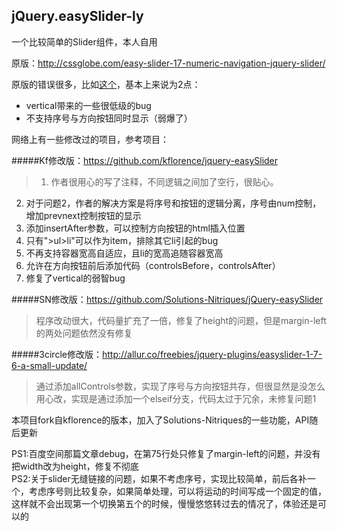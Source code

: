 jQuery.easySlider-ly
------------------------

一个比较简单的Slider组件，本人自用

原版：http://cssglobe.com/easy-slider-17-numeric-navigation-jquery-slider/

原版的错误很多，比如<a href="http://hi.baidu.com/qiuweihui/item/de71e30aad8adc90a2df4352">这个</a>，基本上来说为2点：

- vertical带来的一些很低级的bug
- 不支持序号与方向按钮同时显示（弱爆了）

网络上有一些修改过的项目，参考项目：

#####Kf修改版：https://github.com/kflorence/jquery-easySlider

> 1. 作者很用心的写了注释，不同逻辑之间加了空行，很贴心。
2. 对于问题2，作者的解决方案是将序号和按钮的逻辑分离，序号由num控制，增加prevnext控制按钮的显示
3. 添加insertAfter参数，可以控制方向按钮的html插入位置
4. 只有">ul>li"可以作为item，排除其它li引起的bug
5. 不再支持容器宽高自适应，且li的宽高追随容器宽高
6. 允许在方向按钮前后添加代码（controlsBefore，controlsAfter）
7. 修复了vertical的弱智bug

#####SN修改版：https://github.com/Solutions-Nitriques/jQuery-easySlider

> 程序改动很大，代码量扩充了一倍，修复了height的问题，但是margin-left的两处问题依然没有修复

#####3circle修改版：http://allur.co/freebies/jquery-plugins/easyslider-1-7-6-a-small-update/

> 通过添加allControls参数，实现了序号与方向按钮共存，但很显然是没怎么用心改，实现是通过添加一个elseif分支，代码太过于冗余，未修复问题1

本项目fork自kflorence的版本，加入了Solutions-Nitriques的一些功能，API随后更新

PS1:百度空间那篇文章debug，在第75行处只修复了margin-left的问题，并没有把width改为height，修复不彻底<br />
PS2:关于slider无缝链接的问题，如果不考虑序号，实现比较简单，前后各补一个，考虑序号则比较复杂，如果简单处理，可以将运动的时间写成一个固定的值，这样就不会出现第一个切换第五个的时候，慢慢悠悠转过去的情况了，体验还是可以的
